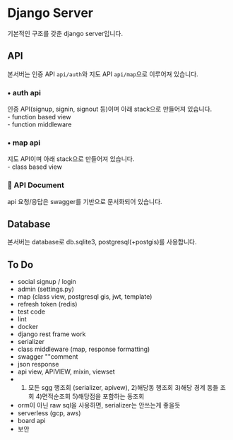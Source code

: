 # Django Server
기본적인 구조를 갖춘 django server입니다.

## API
본서버는 인증 API `api/auth`와 지도 API `api/map`으로 이루어져 있습니다.

### • auth api
인증 API(signup, signin, signout 등)이며 아래 stack으로 만들어져 있습니다.  
\- function based view  
\- function middleware  

### • map api
지도 API이며 아래 stack으로 만들어져 있습니다.  
\- class based view  

### 📔 API Document
api 요청/응답은 swagger를 기반으로 문서화되어 있습니다.

## Database
본서버는 database로 db.sqlite3, postgresql(+postgis)를 사용합니다.

## To Do
- social signup / login
- admin (settings.py)
- map (class view, postgresql gis, jwt, template)
- refresh token (redis)
- test code
- lint
- docker
- django rest frame work
- serializer
- class middleware (map, response formatting)
- swagger ""comment
- json response
- api view, APIVIEW, mixin, viewset
- 1) 모든 sgg 행조회 (serializer, apivew), 2)해당동 행조회 3)해당 경계 동들 조회 4)면적순조회 5)해당점을 포함하는 동조회
- orm이 아닌 raw sql을 사용하면, serializer는 안쓰는게 좋을듯
- serverless (gcp, aws)
- board api
- 보안
